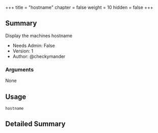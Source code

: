 +++
title = "hostname"
chapter = false
weight = 10
hidden = false
+++

## Summary
Display the machines hostname
  
- Needs Admin: False  
- Version: 1  
- Author: @checkymander  

### Arguments
None

## Usage

```
hostname
```

## Detailed Summary
